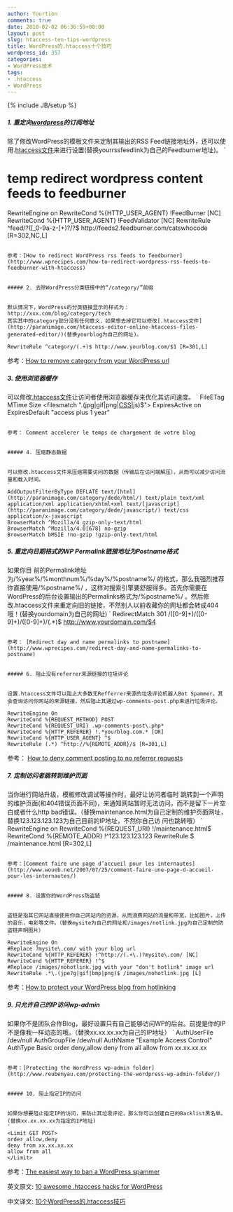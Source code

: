 ```yaml
---
author: Yourtion
comments: true
date: 2010-02-02 06:36:59+00:00
layout: post
slug: htaccess-ten-tips-wordpress
title: WordPress的.htaccess十个技巧
wordpress_id: 357
categories:
- WordPress技术
tags:
- .htaccess
- WordPress
---
```

{% include JB/setup %}

##### 1. 重定向[wordpress](http://paranimage.com/category/apps/wordpress/)的订阅地址


除了修改WordPress的模板文件来定制其输出的RSS Feed链接地址外，还可以使用.[htaccess文件](http://paranimage.com/htaccess-wen-jian-shi-yong-jiao-cheng-4htaccess-wen-jian-shi-yong-xiao-jie/)来进行设置(替换yourrssfeedlink为自己的Feedburner地址)。
`
# temp redirect wordpress content feeds to feedburner
<IfModule mod_rewrite.c>
RewriteEngine on
RewriteCond %{HTTP_USER_AGENT} !FeedBurner    [NC]
RewriteCond %{HTTP_USER_AGENT} !FeedValidator [NC]
RewriteRule ^feed/?([_0-9a-z-]+)?/?$ http://feeds2.feedburner.com/catswhocode [R=302,NC,L]
</IfModule>

```

参考：[How to redirect WordPress rss feeds to feedburner](http://www.wprecipes.com/how-to-redirect-wordpress-rss-feeds-to-feedburner-with-htaccess)


##### 2. 去除WordPress分类链接中的“/category/”前缀


默认情况下，WordPress的分类链接显示的样式为：
http://xxx.com/blog/category/tech
其实其中的category部分没有任何意义，如果想去掉它可以修改[.htaccess文件](http://paranimage.com/htaccess-editor-online-htaccess-files-generated-editor/)(替换yourblog为自己的网址)。
`
RewriteRule ^category/(.+)$ http://www.yourblog.com/$1 [R=301,L]

```

参考：[How to remove category from your WordPress url](http://www.wprecipes.com/how-to-remove-category-from-your-wordpress-url)


##### 3. 使用浏览器缓存


可以修改[.htaccess文件](http://paranimage.com/use-mod_rewrite-function-redirect-your-single-pages/)让访问者使用浏览器缓存来优化其访问速度。
`
FileETag MTime Size
<ifmodule mod_expires.c>
<filesmatch "\.(jpg|gif|png|[CSS](http://paranimage.com/category/dede/css/)|js)$">
ExpiresActive on
ExpiresDefault "access plus 1 year"
</filesmatch>
</ifmodule>

```

参考： Comment accelerer le temps de chargement de votre blog


##### 4. 压缩静态数据


可以修改.htaccess文件来压缩需要访问的数据（传输后在访问端解压），从而可以减少访问流量和载入时间。
`
AddOutputFilterByType DEFLATE text/[html](http://paranimage.com/category/dede/html/) text/plain text/xml application/xml application/xhtml+xml text/[javascript](http://paranimage.com/category/dede/javascript/) text/css application/x-javascript
BrowserMatch ^Mozilla/4 gzip-only-text/html
BrowserMatch ^Mozilla/4.0[678] no-gzip
BrowserMatch bMSIE !no-gzip !gzip-only-text/html

```



##### 5. 重定向日期格式的WP Permalink链接地址为Postname格式


如果你目 前的Permalink地址为/%year%/%monthnum%/%day%/%postname%/ 的格式，那么我强烈推荐你直接使用/%postname%/ ，这样对搜索引擎要舒服得多。首先你需要在WordPress的后台设置输出的Permalinks格式为/%postname%/ 。然后修改.htaccess文件来重定向旧的链接，不然别人以前收藏你的网址都会转成404哦！(替换yourdomain为自己的网址)
`
RedirectMatch 301 /([0-9]+)/([0-9]+)/([0-9]+)/(.*)$ http://www.yourdomain.com/$4

```

参考： [Redirect day and name permalinks to postname](http://www.wprecipes.com/redirect-day-and-name-permalinks-to-postname)


##### 6. 阻止没有referrer来源链接的垃圾评论


设置.htaccess文件可以阻止大多数无Refferrer来源的垃圾评论机器人Bot Spammer。其会查询访问你网站的来源链接，然后阻止其通过wp-comments-post.php来进行垃圾评论。
`
RewriteEngine On
RewriteCond %{REQUEST_METHOD} POST
RewriteCond %{REQUEST_URI} .wp-comments-post\.php*
RewriteCond %{HTTP_REFERER} !.*yourblog.com.* [OR]
RewriteCond %{HTTP_USER_AGENT} ^$
RewriteRule (.*) ^http://%{REMOTE_ADDR}/$ [R=301,L]

```

参考： [How to deny comment posting to no referrer requests](http://www.wprecipes.com/how-to-deny-comment-posting-to-no-referrer-requests)


##### 7. 定制访问者跳转到维护页面


当你进行网站升级，模板修改调试等操作时，最好让访问者临时 跳转到一个声明的维护页面(和404错误页面不同)，来通知网站暂时无法访问，而不是留下一片空白或者什么http bad错误。（替换maintenance.html为自己定制的维护页面网址，替换123.123.123.123为自己目前的IP地址，不然你自己访 问也跳转哦）
`
RewriteEngine on
RewriteCond %{REQUEST_URI} !/maintenance.html$
RewriteCond %{REMOTE_ADDR} !^123\.123\.123\.123
RewriteRule $ /maintenance.html [R=302,L]

```

参考：[Comment faire une page d’accueil pour les internautes](http://www.woueb.net/2007/07/25/comment-faire-une-page-d-accueil-pour-les-internautes/)


##### 8. 设置你的WordPress防盗链


盗链是指其它网站直接使用你自己网站内的资源，从而浪费网站的流量和带宽，比如图片，上传的音乐，电影等文件。（替换mysite为自己的网址和/images/notlink.jpg为自己定制的防盗链声明图片）
`
RewriteEngine On
#Replace ?mysite\.com/ with your blog url
RewriteCond %{HTTP_REFERER} !^http://(.+\.)?mysite\.com/ [NC]
RewriteCond %{HTTP_REFERER} !^$
#Replace /images/nohotlink.jpg with your "don't hotlink" image url
RewriteRule .*\.(jpe?g|gif|bmp|png)$ /images/nohotlink.jpg [L]

```

参考：[How to protect your WordPress blog from hotlinking](http://www.wprecipes.com/how-to-protect-your-wordpress-blog-from-hotlinking)


##### 9. 只允许自己的IP访问wp-admin


如果你不是团队合作Blog，最好设置只有自己能够访问WP的后台。前提是你的IP不是像我一样动态的哦。（替换xx.xx.xx.xx为自己的IP地址）
`
AuthUserFile /dev/null
AuthGroupFile /dev/null
AuthName "Example Access Control"
AuthType Basic
<LIMIT GET>
order deny,allow
deny from all
allow from xx.xx.xx.xx
</LIMIT>

```

参考：[Protecting the WordPress wp-admin folder](http://www.reubenyau.com/protecting-the-wordpress-wp-admin-folder/)


##### 10. 阻止指定IP的访问


如果你想要阻止指定IP的访问，来防止其垃圾评论，那么你可以创建自己的Backlist黑名单。(替换xx.xx.xx.xx为指定的IP地址)
`
<Limit GET POST>
order allow,deny
deny from xx.xx.xx.xx
allow from all
</Limit>

```

参考：[The easiest way to ban a WordPress spammer](http://lorelle.wordpress.com/2007/09/20/the-easiest-way-to-ban-a-wordpress-spammer/)

英文原文: [10 awesome .htaccess hacks for WordPress](http://www.catswhocode.com/blog/10-awesome-htaccess-hacks-for-wordpress)

中文译文: [10个WordPress的.htaccess技巧](http://e-spacy.com/blog/10-htaccess-hacks-for-wordpress.html)
